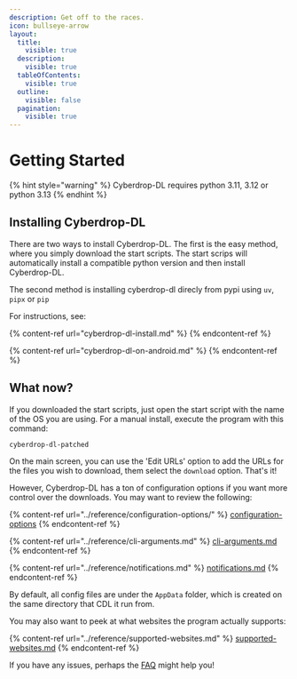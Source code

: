 ```yaml
---
description: Get off to the races.
icon: bullseye-arrow
layout:
  title:
    visible: true
  description:
    visible: true
  tableOfContents:
    visible: true
  outline:
    visible: false
  pagination:
    visible: true
---
```


# Getting Started

{% hint style="warning" %}
Cyberdrop-DL requires python 3.11, 3.12 or python 3.13
{% endhint %}

## Installing Cyberdrop-DL</a>

There are two ways to install Cyberdrop-DL. The first is the easy method, where you simply download the start scripts. The start scrips will automatically install a compatible python version and then install Cyberdrop-DL.

The second method is installing cyberdrop-dl direcly from pypi using `uv`, `pipx` or `pip`

For instructions, see:

{% content-ref url="cyberdrop-dl-install.md" %}
{% endcontent-ref %}

{% content-ref url="cyberdrop-dl-on-android.md" %}
{% endcontent-ref %}

## What now?</a>

If you downloaded the start scripts, just open the start script with the name of the OS you are using. For a manual install, execute the program with this command:

```shell
cyberdrop-dl-patched
```

On the main screen, you can use the 'Edit URLs' option to add the URLs for the files you wish to download, them select the `download` option. That's it!

However, Cyberdrop-DL has a ton of configuration options if you want more control over the downloads. You may want to review the following:

{% content-ref url="../reference/configuration-options/" %}
[configuration-options](../reference/configuration-options/)
{% endcontent-ref %}

{% content-ref url="../reference/cli-arguments.md" %}
[cli-arguments.md](../reference/cli-arguments.md)
{% endcontent-ref %}

{% content-ref url="../reference/notifications.md" %}
[notifications.md](../reference/notifications.md)
{% endcontent-ref %}

By default, all config files are under the `AppData` folder, which is created on the same directory that CDL it run from.

You may also want to peek at what websites the program actually supports:

{% content-ref url="../reference/supported-websites.md" %}
[supported-websites.md](../reference/supported-websites.md)
{% endcontent-ref %}

If you have any issues, perhaps the [FAQ](../frequently-asked-questions.md) might help you!
